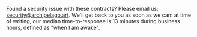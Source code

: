 Found a security issue with these contracts?
Please email us: <security@archipelago.art>.
We'll get back to you as soon as we can: at time of writing, our median time-to-response is 13 minutes during business hours, defined as "when I am awake".
